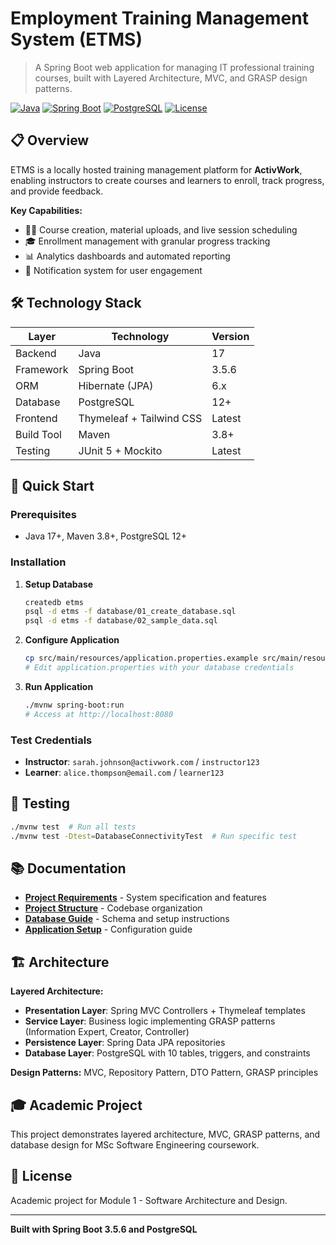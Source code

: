 # Employment Training Management System (ETMS)

> A Spring Boot web application for managing IT professional training courses, built with Layered Architecture, MVC, and GRASP design patterns.

[![Java](https://img.shields.io/badge/Java-17-orange.svg)](https://www.oracle.com/java/)
[![Spring Boot](https://img.shields.io/badge/Spring%20Boot-3.5.6-brightgreen.svg)](https://spring.io/projects/spring-boot)
[![PostgreSQL](https://img.shields.io/badge/PostgreSQL-12%2B-blue.svg)](https://www.postgresql.org/)
[![License](https://img.shields.io/badge/License-Academic-yellow.svg)]()

## 📋 Overview

ETMS is a locally hosted training management platform for **ActivWork**, enabling instructors to create courses and learners to enroll, track progress, and provide feedback.

**Key Capabilities:**
- 👨‍🏫 Course creation, material uploads, and live session scheduling
- 🎓 Enrollment management with granular progress tracking
- 📊 Analytics dashboards and automated reporting
- 🔔 Notification system for user engagement

## 🛠️ Technology Stack

| Layer | Technology | Version |
|-------|-----------|---------|
| Backend | Java | 17 |
| Framework | Spring Boot | 3.5.6 |
| ORM | Hibernate (JPA) | 6.x |
| Database | PostgreSQL | 12+ |
| Frontend | Thymeleaf + Tailwind CSS | Latest |
| Build Tool | Maven | 3.8+ |
| Testing | JUnit 5 + Mockito | Latest |

## 🚀 Quick Start

### Prerequisites
- Java 17+, Maven 3.8+, PostgreSQL 12+

### Installation

1. **Setup Database**
   ```bash
   createdb etms
   psql -d etms -f database/01_create_database.sql
   psql -d etms -f database/02_sample_data.sql
   ```

2. **Configure Application**
   ```bash
   cp src/main/resources/application.properties.example src/main/resources/application.properties
   # Edit application.properties with your database credentials
   ```

3. **Run Application**
   ```bash
   ./mvnw spring-boot:run
   # Access at http://localhost:8080
   ```

### Test Credentials
- **Instructor**: `sarah.johnson@activwork.com` / `instructor123`
- **Learner**: `alice.thompson@email.com` / `learner123`

## 🧪 Testing

```bash
./mvnw test  # Run all tests
./mvnw test -Dtest=DatabaseConnectivityTest  # Run specific test
```

## 📚 Documentation

- **[Project Requirements](project_requirement.md)** - System specification and features
- **[Project Structure](docs/personal/PROJECT_STRUCTURE.md)** - Codebase organization
- **[Database Guide](database/README.md)** - Schema and setup instructions
- **[Application Setup](docs/personal/APPLICATION_SETUP.md)** - Configuration guide

## 🏗️ Architecture

**Layered Architecture:**
- **Presentation Layer**: Spring MVC Controllers + Thymeleaf templates
- **Service Layer**: Business logic implementing GRASP patterns (Information Expert, Creator, Controller)
- **Persistence Layer**: Spring Data JPA repositories
- **Database Layer**: PostgreSQL with 10 tables, triggers, and constraints

**Design Patterns:** MVC, Repository Pattern, DTO Pattern, GRASP principles

## 🎓 Academic Project

This project demonstrates layered architecture, MVC, GRASP patterns, and database design for MSc Software Engineering coursework.

## 📝 License

Academic project for Module 1 - Software Architecture and Design.

---

**Built with Spring Boot 3.5.6 and PostgreSQL**

